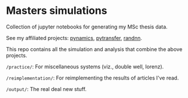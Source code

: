# Masters simulations

Collection of jupyter notebooks for generating my MSc thesis data.

See my affiliated projects: [pynamics](https://github.com/jqhoogland/pynamics), [pytransfer](https://github.com/jqhoogland/pytransfer), [randnn](https://github.com/jqhoogland/randnn).

This repo contains all the simulation and analysis that combine the above projects. 

`/practice/`: For miscellaneous systems (viz., double well, lorenz).

`/reimplementation/`: For reimplementing the results of articles I've read.

`/output/`: The real deal new stuff.
